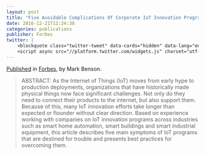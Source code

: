```yaml
---
layout: post
title: "Five Avoidable Complications Of Corporate IoT Innovation Programs"
date: 2016-12-21T12:24:38
categories: publications
publisher: Forbes
twitter: |
    <blockquote class="twitter-tweet" data-cards="hidden" data-lang="en"><p lang="en" dir="ltr">Great article by <a href="https://twitter.com/markbenson">@markbenson</a> Five Avoidable Complications Of Corporate <a href="https://twitter.com/hashtag/IoT?src=hash">#IoT</a> Innovation Programs <a href="https://twitter.com/Forbes">@forbes</a> <a href="https://twitter.com/exosite">@exosite</a> <a href="https://t.co/xHBpDtSpsj">https://t.co/xHBpDtSpsj</a></p>&mdash; Michelle Chase Baum (@Mettle_Michelle) <a href="https://twitter.com/Mettle_Michelle/status/811621798525726721">December 21, 2016</a></blockquote>
    <script async src="//platform.twitter.com/widgets.js" charset="utf-8"></script>
---
```


[Published](http://www.forbes.com/sites/forbestechcouncil/2016/12/21/five-avoidable-complications-of-corporate-iot-innovation-programs/#478dfa346a88) in [Forbes](http://forbes.com/), by Mark Benson.

> ABSTRACT: As the Internet of Things (IoT) moves from early hype to production deployments, organizations that have historically made physical things now face significant challenges. Not only do they need to connect their products to the internet, but also support them. Because of this, many IoT innovation efforts take longer than expected or flounder without clear direction. Based on experience working with companies on IoT innovation programs across industries such as smart home automation, smart buildings and smart industrial equipment, this article describes five main symptoms of IoT programs that are destined for trouble and presents best practices for overcoming them.

